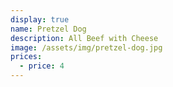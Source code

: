 ```yaml
---
display: true
name: Pretzel Dog
description: All Beef with Cheese
image: /assets/img/pretzel-dog.jpg
prices:
  - price: 4
---
```

